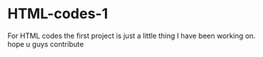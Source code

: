 # HTML-codes-1
For HTML codes
the first project is just a little thing I have been working on. hope u guys contribute
